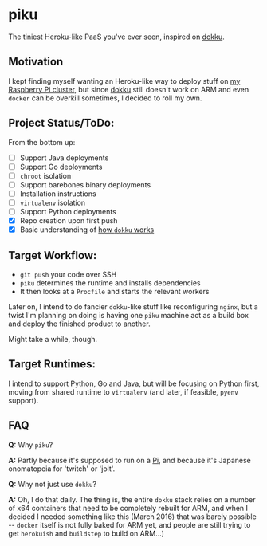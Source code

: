 # piku

The tiniest Heroku-like PaaS you've ever seen, inspired on [dokku][dokku].

## Motivation

I kept finding myself wanting an Heroku-like way to deploy stuff on [my Raspberry Pi cluster][raspi-cluster], but since [dokku][dokku] still doesn't work on ARM and even `docker` can be overkill sometimes, I decided to roll my own.

## Project Status/ToDo:

From the bottom up:

- [ ] Support Java deployments
- [ ] Support Go deployments
- [ ] `chroot` isolation
- [ ] Support barebones binary deployments
- [ ] Installation instructions
- [ ] `virtualenv` isolation
- [ ] Support Python deployments
- [x] Repo creation upon first push
- [x] Basic understanding of [how `dokku` works](http://off-the-stack.moorman.nu/2013-11-23-how-dokku-works.html)

## Target Workflow:

* `git push` your code over SSH
* `piku` determines the runtime and installs dependencies
*  It then looks at a `Procfile` and starts the relevant workers

Later on, I intend to do fancier `dokku`-like stuff like reconfiguring `nginx`, but a twist I'm planning on doing is having one `piku` machine act as a build box and deploy the finished product to another.

Might take a while, though.

## Target Runtimes:

I intend to support Python, Go and Java, but will be focusing on Python first, moving from shared runtime to `virtualenv` (and later, if feasible, `pyenv` support).

## FAQ

**Q:** Why `piku`?

**A:** Partly because it's supposed to run on a [Pi][pi], and because it's Japanese onomatopeia for 'twitch' or 'jolt'.

**Q:** Why not just use `dokku`?

**A:** Oh, I do that daily. The thing is, the entire `dokku` stack relies on a number of x64 containers that need to be completely rebuilt for ARM, and when I decided I needed something like this (March 2016) that was barely possible -- `docker` itself is not fully baked for ARM yet, and people are still trying to get `herokuish` and `buildstep` to build on ARM...)

[pi]: http://www.raspberrypi.org
[dokku]: https://github.com/dokku/dokku
[raspi-cluster]: https://github.com/rcarmo/raspi-cluster